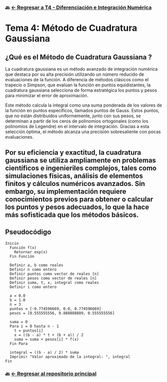 ### 🔙 [← Regresar a T4 - Diferenciación e Integración Numérica](https://github.com/ANTONY2812/M-todosNum-ricosLalo/tree/main/T4%20-%20Diferenciaci%C3%B3n%20e%20Integraci%C3%B3n%20Num%C3%A9rica)

#  Tema 4: Método de Cuadratura Gaussiana

##  ¿Qué es el Método de Cuadratura Gaussiana ?

La cuadratura gaussiana es un método avanzado de integración numérica que destaca por su alta precisión utilizando un número reducido de evaluaciones de la función. A diferencia de métodos clásicos como el trapecio o Simpson, que evalúan la función en puntos equidistantes, la cuadratura gaussiana selecciona de forma estratégica los puntos y pesos para minimizar el error de aproximación.

Este método calcula la integral como una suma ponderada de los valores de la función en puntos específicos, llamados puntos de Gauss. Estos puntos, que no están distribuidos uniformemente, junto con sus pesos, se determinan a partir de los ceros de polinomios ortogonales (como los polinomios de Legendre) en el intervalo de integración. Gracias a esta selección óptima, el método alcanza una precisión sobresaliente con pocas evaluaciones.

Por su eficiencia y exactitud, la cuadratura gaussiana se utiliza ampliamente en problemas científicos e ingenieriles complejos, tales como simulaciones físicas, análisis de elementos finitos y cálculos numéricos avanzados. Sin embargo, su implementación requiere conocimientos previos para obtener o calcular los puntos y pesos adecuados, lo que la hace más sofisticada que los métodos básicos.
---

##  Pseudocódigo

```plaintext
Inicio
  Función f(x)
    Retornar exp(x)
  Fin Función

  Definir a, b como reales
  Definir n como entero
  Definir puntos como vector de reales [n]
  Definir pesos como vector de reales [n]
  Definir suma, t, x, integral como reales
  Definir i como entero

  a = 0.0
  b = 1.0
  n = 3
  puntos = [-0.774596669, 0.0, 0.774596669]
  pesos = [0.555555556, 0.888888889, 0.555555556]

  suma = 0
  Para i = 0 hasta n - 1
    t = puntos[i]
    x = ((b - a) * t + (b + a)) / 2
    suma = suma + pesos[i] * f(x)
  Fin Para

  integral = ((b - a) / 2) * suma
  Imprimir "Valor aproximado de la integral: ", integral
Fin
```

### 🔙 [← Regresar al repositorio principal](https://github.com/ANTONY2812/M-todosNum-ricosLalo)
